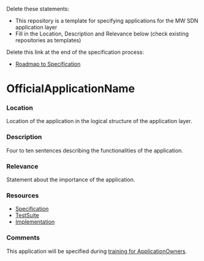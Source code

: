 Delete these statements:  
- This repository is a template for specifying applications for the MW SDN application layer  
- Fill in the Location, Description and Relevance below (check existing repositories as templates)

Delete this link at the end of the specification process:  
- [Roadmap to Specification](../../issues/1)

# OfficialApplicationName

### Location
Location of the application in the logical structure of the application layer.

### Description
Four to ten sentences describing the functionalities of the application.

### Relevance
Statement about the importance of the application.

### Resources
- [Specification](./spec/)
- [TestSuite](./testing/)
- [Implementation](./server/)

### Comments
This application will be specified during [training for ApplicationOwners](https://gist.github.com/openBackhaul/5aabdbc90257b83b9fe7fc4da059d3cd).
